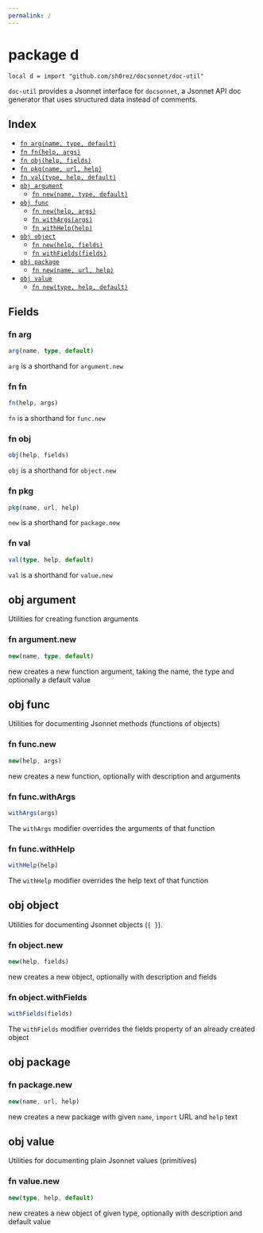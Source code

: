 ```yaml
---
permalink: /
---
```


# package d

```jsonnet
local d = import "github.com/sh0rez/docsonnet/doc-util"
```

`doc-util` provides a Jsonnet interface for `docsonnet`,
 a Jsonnet API doc generator that uses structured data instead of comments.


## Index

* [`fn arg(name, type, default)`](#fn-arg)
* [`fn fn(help, args)`](#fn-fn)
* [`fn obj(help, fields)`](#fn-obj)
* [`fn pkg(name, url, help)`](#fn-pkg)
* [`fn val(type, help, default)`](#fn-val)
* [`obj argument`](#obj-argument)
  * [`fn new(name, type, default)`](#fn-argumentnew)
* [`obj func`](#obj-func)
  * [`fn new(help, args)`](#fn-funcnew)
  * [`fn withArgs(args)`](#fn-funcwithargs)
  * [`fn withHelp(help)`](#fn-funcwithhelp)
* [`obj object`](#obj-object)
  * [`fn new(help, fields)`](#fn-objectnew)
  * [`fn withFields(fields)`](#fn-objectwithfields)
* [`obj package`](#obj-package)
  * [`fn new(name, url, help)`](#fn-packagenew)
* [`obj value`](#obj-value)
  * [`fn new(type, help, default)`](#fn-valuenew)

## Fields

### fn arg

```ts
arg(name, type, default)
```

`arg` is a shorthand for `argument.new`

### fn fn

```ts
fn(help, args)
```

`fn` is a shorthand for `func.new`

### fn obj

```ts
obj(help, fields)
```

`obj` is a shorthand for `object.new`

### fn pkg

```ts
pkg(name, url, help)
```

`new` is a shorthand for `package.new`

### fn val

```ts
val(type, help, default)
```

`val` is a shorthand for `value.new`

## obj argument

Utilities for creating function arguments

### fn argument.new

```ts
new(name, type, default)
```

new creates a new function argument, taking the name, the type and optionally a default value

## obj func

Utilities for documenting Jsonnet methods (functions of objects)

### fn func.new

```ts
new(help, args)
```

new creates a new function, optionally with description and arguments

### fn func.withArgs

```ts
withArgs(args)
```

The `withArgs` modifier overrides the arguments of that function

### fn func.withHelp

```ts
withHelp(help)
```

The `withHelp` modifier overrides the help text of that function

## obj object

Utilities for documenting Jsonnet objects (`{ }`).

### fn object.new

```ts
new(help, fields)
```

new creates a new object, optionally with description and fields

### fn object.withFields

```ts
withFields(fields)
```

The `withFields` modifier overrides the fields property of an already created object

## obj package



### fn package.new

```ts
new(name, url, help)
```

new creates a new package with given `name`, `import` URL and `help` text

## obj value

Utilities for documenting plain Jsonnet values (primitives)

### fn value.new

```ts
new(type, help, default)
```

new creates a new object of given type, optionally with description and default value